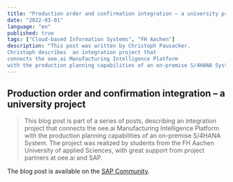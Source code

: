 ```yaml
---
title: "Production order and confirmation integration – a university project"
date: "2022-03-01"
language: "en"
published: true
tags: ["Cloud-based Information Systems", "FH Aachen"]
description: "This post was written by Christoph Pausacker. 
Christoph describes  an integration project that 
connects the oee.ai Manufacturing Intelligence Platform 
with the production planning capabilities of an on-premise S/4HANA System."
---
```


## Production order and confirmation integration – a university project

> This blog post is part of a series of posts, describing an integration project that
> connects the oee.ai Manufacturing Intelligence Platform with the production planning
> capabilities of an on-premise S/4HANA System. The project was realized by students from
> the FH Aachen University of applied Sciences, with great support from project partners at oee.ai and SAP.

The blog post is available on the [SAP Community](https://blogs.sap.com/2022/03/03/production-order-and-confirmation-integration-a-university-project/).
